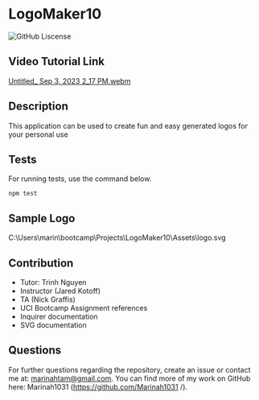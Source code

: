 # LogoMaker10
![GitHub Liscense](https://img.shields.io/badge/license-MIT-blue.svg)
## Video Tutorial Link
[Untitled_ Sep 3, 2023 2_17 PM.webm](https://github.com/Marinah1031/LogoMaker10/assets/125934804/850ef7f4-219a-4959-98d1-928f0d6a2542)

## Description
This application can be used to create fun and easy generated logos for your personal use

## Tests

For running tests, use the command below.

```
npm test
```

## Sample Logo
C:\Users\marin\bootcamp\Projects\LogoMaker10\Assets\logo.svg 
## Contribution
- Tutor: Trinh Nguyen
- Instructor (Jared Kotoff)
- TA (Nick Graffis)
- UCI Bootcamp Assignment references
- Inquirer documentation
- SVG documentation
## Questions
For further questions regarding the repository, create an issue or contact me at: marinahtam@gmail.com. You can find more of my work on GitHub here: Marinah1031 (https://github.com/Marinah1031 /).
